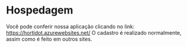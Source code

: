 # Hospedagem

Você pode conferir nossa aplicação clicando no link: https://hortidot.azurewebsites.net/
O cadastro é realizado normalmente, assim como é feito em outros sites.
